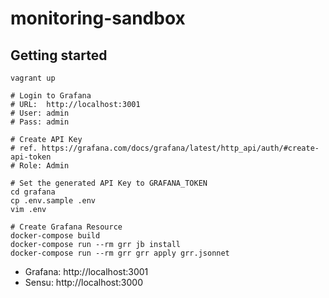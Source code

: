 # monitoring-sandbox

## Getting started

```
vagrant up

# Login to Grafana
# URL:  http://localhost:3001
# User: admin
# Pass: admin

# Create API Key
# ref. https://grafana.com/docs/grafana/latest/http_api/auth/#create-api-token
# Role: Admin

# Set the generated API Key to GRAFANA_TOKEN
cd grafana
cp .env.sample .env
vim .env

# Create Grafana Resource
docker-compose build
docker-compose run --rm grr jb install
docker-compose run --rm grr grr apply grr.jsonnet
```

- Grafana: http://localhost:3001
- Sensu: http://localhost:3000

